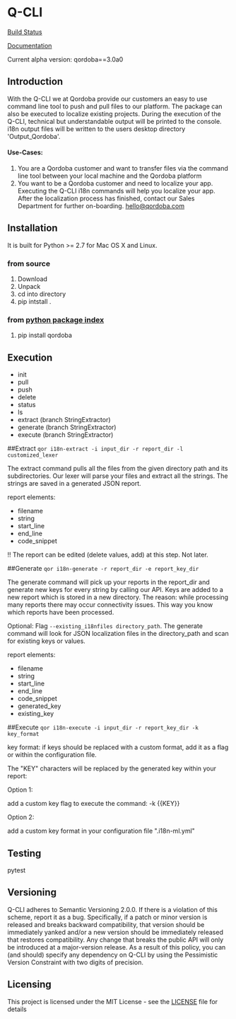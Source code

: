 # Q-CLI

[Build Status](http://jenkins)

[Documentation](https://dev.qordoba.com/docs/q-cli)

Current alpha version: qordoba==3.0a0

## Introduction
With the Q-CLI we at Qordoba provide our customers an easy to use command line tool to push and pull files to our platform.
The package can also be executed to localize existing projects.
During the execution of the Q-CLI, technical but understandable output will be printed to the console. i18n output files will be written to the users desktop directory 'Output_Qordoba'.

#### Use-Cases:
1. You are a Qordoba customer and want to transfer files via the command line tool between your local machine and the Qordoba platform
2. You want to be a Qordoba customer and need to localize your app. Executing the Q-CLI i18n commands will help you localize your app. After the localization process has finished, contact our Sales Department for further on-boarding. <hello@qordoba.com>


## Installation
It is built for Python >= 2.7 for Mac OS X and Linux.

### from source
1. Download
2. Unpack
3. cd into directory
4. pip intstall .

### from [python package index](https://pypi.python.org/pypi/qordoba)
1. pip install qordoba


## Execution
- init
- pull
- push
- delete
- status
- ls
- extract (branch StringExtractor)
- generate (branch StringExtractor)
- execute (branch StringExtractor)

##Extract
`qor i18n-extract -i input_dir -r report_dir -l customized_lexer`

The extract command pulls all the files from the given directory path and its subdirectories. 
Our lexer will parse your files and extract all the strings. The strings are saved in a generated JSON report.

report elements:
  * filename
  * string
  * start_line
  * end_line
  * code_snippet

!! The report can be edited (delete values, add) at this step. Not later.

##Generate
`qor i18n-generate -r report_dir -e report_key_dir`

The generate command will pick up your reports in the report_dir and generate new keys for every string by calling our API.
Keys are added to a new report which is stored in a new directory. The reason: while processing many reports there may occur connectivity issues. This way you know which reports have been processed.

Optional:
Flag `--existing_i18nfiles directory_path`. 
The generate command will look for JSON localization files in the directory_path and scan for existing keys or values.

report elements:
  * filename
  * string
  * start_line
  * end_line
  * code_snippet
  * generated_key
  * existing_key

##Execute
`qor i18n-execute -i input_dir -r report_key_dir -k key_format`

key format:
if keys should be replaced with a custom format, add it as a flag or within the configuration file.

The "KEY" characters will be replaced by the generated key within your report:

Option 1: 

add a custom key flag to execute the command: -k {{KEY}}

Option 2: 

add a custom key format in your configuration file ".i18n-ml.yml"

## Testing
 pytest

## Versioning
Q-CLI adheres to Semantic Versioning 2.0.0. If there is a violation of this scheme, report it as a bug. Specifically, if a patch or minor version is
released and breaks backward compatibility, that version should be immediately yanked and/or a new version should be immediately released that restores
compatibility. Any change that breaks the public API will only be introduced at a major-version release. As a result of this policy, you can (and should)
specify any dependency on Q-CLI by using the Pessimistic Version Constraint with two digits of precision.

## Licensing
This project is licensed under the MIT License - see the [LICENSE](https://github.com/Qordobacode/i18next-plugin/blob/master/LICENSE.md) file for details
